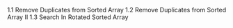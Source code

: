 1.1 Remove Duplicates from Sorted Array
1.2 Remove Duplicates from Sorted Array II
1.3 Search In Rotated Sorted Array